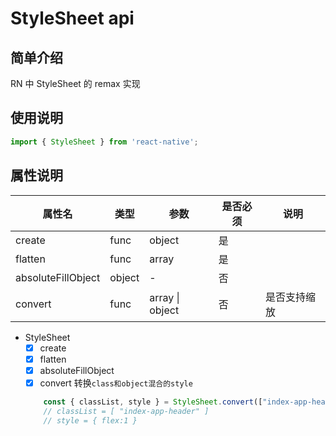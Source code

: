 # StyleSheet api

## 简单介绍
RN 中 StyleSheet 的 remax 实现
## 使用说明

```js
import { StyleSheet } from 'react-native';
```
## 属性说明
属性名|类型|参数|是否必须|说明|
---|---|---|---|---|
 create | func | object | 是 |  |
 flatten | func | array | 是 |  |
 absoluteFillObject | object | - | 否 |  |
 convert | func | array &#124; object | 否 | 是否支持缩放 |
 
* StyleSheet
    - [x] create
    - [x] flatten
    - [x] absoluteFillObject
    - [x] convert 转换```class和object混合的style```
    ```javascript
        const { classList, style } = StyleSheet.convert(["index-app-header",{flex:1}]);
        // classList = [ "index-app-header" ]
        // style = { flex:1 }
    ```   

